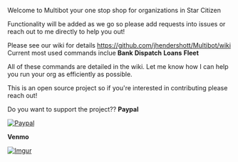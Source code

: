 Welcome to Multibot your one stop shop for organizations in Star Citizen

Functionality will be added as we go so please add requests into issues or reach out to me directly to help you out!

Please see our wiki for details https://github.com/jhendershott/Multibot/wiki
Current most used commands inclue
**Bank**
**Dispatch**
**Loans**
**Fleet**

All of these commands are detailed in the wiki. Let me know how I can help you run your org as efficiently as possible.

This is an open source project so if you're interested in contributing please reach out!

Do you want to support the project??
**Paypal**

[![Paypal](https://img.shields.io/badge/Donate-PayPal-green.svg)](https://www.paypal.com/donate?business=M4V7ZXDYEE59L&no_recurring=0&currency_code=USD)

**Venmo**

[![Imgur](https://img.shields.io/badge/Donate-VenmoQR-orange.svg)](https://i.imgur.com/1K00k00.png)
